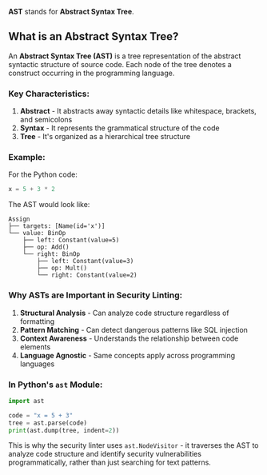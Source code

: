 **AST** stands for **Abstract Syntax Tree**.

## What is an Abstract Syntax Tree?

An **Abstract Syntax Tree (AST)** is a tree representation of the abstract syntactic structure of source code. Each node
of the tree denotes a construct occurring in the programming language.

### Key Characteristics:

1. **Abstract** - It abstracts away syntactic details like whitespace, brackets, and semicolons
2. **Syntax** - It represents the grammatical structure of the code
3. **Tree** - It's organized as a hierarchical tree structure

### Example:

For the Python code:

```python
x = 5 + 3 * 2
```

The AST would look like:

```
Assign
├── targets: [Name(id='x')]
└── value: BinOp
    ├── left: Constant(value=5)
    ├── op: Add()
    └── right: BinOp
        ├── left: Constant(value=3)
        ├── op: Mult()
        └── right: Constant(value=2)
```

### Why ASTs are Important in Security Linting:

1. **Structural Analysis** - Can analyze code structure regardless of formatting
2. **Pattern Matching** - Can detect dangerous patterns like SQL injection
3. **Context Awareness** - Understands the relationship between code elements
4. **Language Agnostic** - Same concepts apply across programming languages

### In Python's `ast` Module:

```python
import ast

code = "x = 5 + 3"
tree = ast.parse(code)
print(ast.dump(tree, indent=2))
```

This is why the security linter uses `ast.NodeVisitor` - it traverses the AST to analyze code structure and identify
security vulnerabilities programmatically, rather than just searching for text patterns.